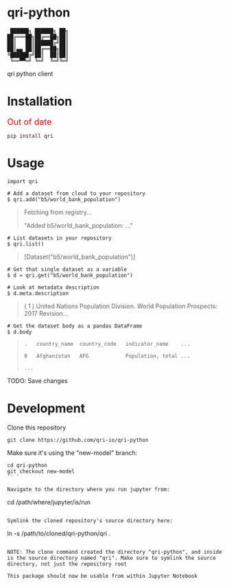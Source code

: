# qri-python

```
 ██████╗ ██████╗ ██╗
██╔═══██╗██╔══██╗██║
██║   ██║██████╔╝██║
██║▄▄ ██║██╔══██╗██║
╚██████╔╝██║  ██║██║
 ╚══▀▀═╝ ╚═╝  ╚═╝╚═╝
```

qri python client


# Installation

<span style="color:red;font-size:140%;">Out of date</span>

```
pip install qri
```

# Usage

```
import qri
```

```
# Add a dataset from cloud to your repository
$ qri.add("b5/world_bank_population")
```
> Fetching from registry...
>
> "Added b5/world_bank_population: ..."

```
# List datasets in your repository
$ qri.list()
```
> [Dataset("b5/world_bank_population")]

```
# Get that single dataset as a variable
$ d = qri.get("b5/world_bank_population")
```

```
# Look at metadata description
$ d.meta.description
```
> ( 1 ) United Nations Population Division. World Population Prospects: 2017 Revision...

```
# Get the dataset body as a pandas DataFrame
$ d.body
```
> `.   country_name  country_code   indicator_name    ...`
>
> `0   Afghanistan   AFG            Population, total ...`
> 
> `...`

TODO: Save changes

# Development

Clone this repository

```
git clone https://github.com/qri-io/qri-python
```

Make sure it's using the "new-model" branch:

```
cd qri-python
git checkout new-model
`` `

Navigate to the directory where you run jupyter from:

```
cd /path/where/jupyter/is/run
```

Symlink the cloned repository's source directory here:

```
ln -s /path/to/cloned/qri-python/qri .
```

NOTE: The clone command created the directory "qri-python", and inside is the source directory named "qri". Make sure to symlink the source directory, not just the repository root

This package should now be usable from within Jupyter Notebook
